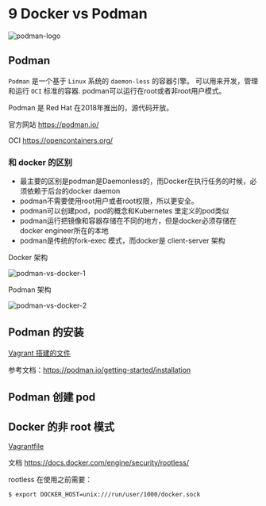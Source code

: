 # 9 Docker vs Podman

![podman-logo](https://dockertips.readthedocs.io/en/latest/_images/podman-logo.png)

## Podman

`Podman` 是一个基于 `Linux` 系统的 `daemon-less` 的容器引擎。 可以用来开发，管理和运行 `OCI` 标准的容器. podman可以运行在root或者非root用户模式。

Podman 是 Red Hat 在2018年推出的，源代码开放。

官方网站 https://podman.io/

OCI https://opencontainers.org/

### 和 docker 的区别

- 最主要的区别是podman是Daemonless的，而Docker在执行任务的时候，必须依赖于后台的docker daemon
- podman不需要使用root用户或者root权限，所以更安全。
- podman可以创建pod，pod的概念和Kubernetes 里定义的pod类似
- podman运行把镜像和容器存储在不同的地方，但是docker必须存储在docker engineer所在的本地
- podman是传统的fork-exec 模式，而docker是 client-server 架构

Docker 架构

![podman-vs-docker-1](https://dockertips.readthedocs.io/en/latest/_images/docker-vs-podman-1.png)

Podman 架构

![podman-vs-docker-2](https://dockertips.readthedocs.io/en/latest/_images/docker-vs-podman-2.png)

## Podman 的安装

[Vagrant 搭建的文件](podman-vagrant.zip)

参考文档：https://podman.io/getting-started/installation

## Podman 创建 pod

## Docker 的非 root 模式

[Vagrantfile](docker-rootless.zip)

文档 https://docs.docker.com/engine/security/rootless/

rootless 在使用之前需要：

```bash
$ export DOCKER_HOST=unix:///run/user/1000/docker.sock
```

